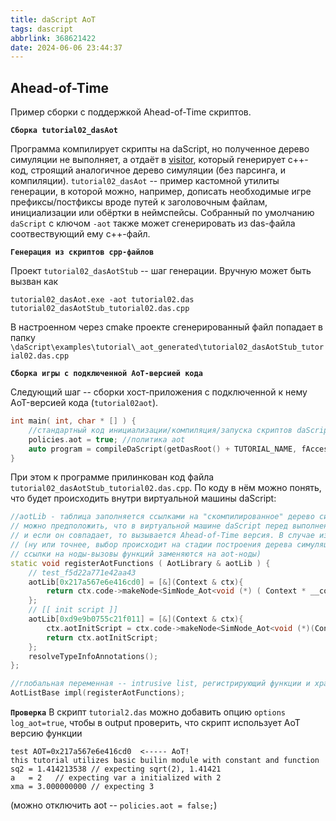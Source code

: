 ```yaml
---
title: daScript AoT
tags: dascript
abbrlink: 368621422
date: 2024-06-06 23:44:37
---
```


## Ahead-of-Time

Пример сборки с поддержкой Ahead-of-Time скриптов.

**`Сборка tutorial02_dasAot`**

Программа компилирует скрипты на daScript, но полученное дерево симуляции не выполняет, а отдаёт в [visitor](https://github.com/GaijinEntertainment/daScript/blob/master/src/ast/ast_aot_cpp.cpp#L3943), который генерирует c++-код, строящий аналогичное дерево симуляции (без парсинга, и компиляции). `tutorial02_dasAot` -- пример кастомной утилиты генерации, в которой можно, например, дописать необходимые игре префиксы/постфиксы вроде путей к заголовочным файлам, инициализации или обёртки в неймспейсы. Собранный по умолчанию `daScript` с ключом `-aot` также может сгенерировать из das-файла соотвествующий ему c++-файл.

**`Генерация из скриптов cpp-файлов`**

Проект `tutorial02_dasAotStub` -- шаг генерации. Вручную может быть вызван как 

```
tutorial02_dasAot.exe -aot tutorial02.das tutorial02_dasAotStub_tutorial02.das.cpp
```

В настроенном через cmake проекте сгенерированный файл попадает в папку `\daScript\examples\tutorial\_aot_generated\tutorial02_dasAotStub_tutorial02.das.cpp`

**`Сборка игры с подключенной AoT-версией кода`**

Следующий шаг -- сборки хост-приложения с подключенной к нему AoT-версией кода (`tutorial02aot`).

```cpp
int main( int, char * [] ) {
    //стандартный код инициализации/компиляция/запуска скриптов daScript
    policies.aot = true; //политика aot
    auto program = compileDaScript(getDasRoot() + TUTORIAL_NAME, fAccess, tout, dummyLibGroup, policies);
}
```

При этом к программе прилинкован код файла `tutorial02_dasAotStub_tutorial02.das.cpp`. По коду в нём можно понять, что будет происходить внутри виртуальной машины daScript:

```cpp
//aotLib - таблица заполняется ссылками на "скомпилированное" дерево симуляции функций.
// можно предположить, что в виртуальной машине daScript перед выполнением функции рассчитывается её хеш,
// и если он совпадает, то вызывается Ahead-of-Time версия. В случае изменения хеша -- вызывается новая функция
// (ну или точнее, выбор происходит на стадии построения дерева симуляции программы, 
// ссылки на ноды-вызовы функций заменяются на aot-ноды)
static void registerAotFunctions ( AotLibrary & aotLib ) {
	// test_f5d22a771e42aa43
	aotLib[0x217a567e6e416cd0] = [&](Context & ctx){
		return ctx.code->makeNode<SimNode_Aot<void (*) ( Context * __context__ ),&test_f5d22a771e42aa43>>();
	};
	// [[ init script ]]
	aotLib[0xd9e9b0755c21f011] = [&](Context & ctx){
		ctx.aotInitScript = ctx.code->makeNode<SimNode_Aot<void (*)(Context *, bool),&__init_script>>();
		return ctx.aotInitScript;
	};
	resolveTypeInfoAnnotations();
};

//глобальная переменная -- intrusive list, регистрирующий функции и хранящий ссылки на другие списки инициализации aot-функций
AotListBase impl(registerAotFunctions);
```

**`Проверка`**
В скрипт `tutorial2.das` можно добавить опцию `options log_aot=true`, чтобы в output проверить, что скрипт использует AoT версию функции
```
test AOT=0x217a567e6e416cd0  <----- AoT!
this tutorial utilizes basic builin module with constant and function
sq2 = 1.414213538 // expecting sqrt(2), 1.41421
a   = 2   // expecting var a initialized with 2
xma = 3.000000000 // expecting 3
```

(можно отключить aot -- `policies.aot = false;`)
